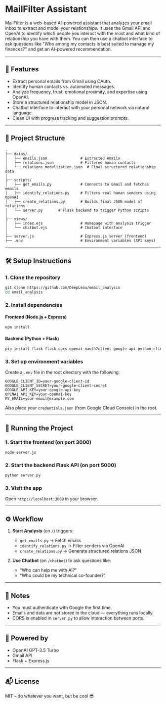 # MailFilter Assistant

MailFilter is a web-based AI-powered assistant that analyzes your email inbox to extract and model your relationships. It uses the Gmail API and OpenAI to identify which people you interact with the most and what kind of relationship you have with them. You can then use a chatbot interface to ask questions like "Who among my contacts is best suited to manage my finances?" and get an AI-powered recommendation.

---

## 🚀 Features

- Extract personal emails from Gmail using OAuth.
- Identify human contacts vs. automated messages.
- Analyze frequency, trust, emotional proximity, and expertise using OpenAI.
- Store a structured relationship model in JSON.
- Chatbot interface to interact with your personal network via natural language.
- Clean UI with progress tracking and suggestion prompts.

---

## 📁 Project Structure

```
.
├── datas/
│   ├── emails.json               # Extracted emails
│   ├── relations.json            # Filtered human contacts
│   └── relations_modelization.json  # Final structured relationship data
│
├── scripts/
│   ├── get_emails.py             # Connects to Gmail and fetches emails
│   ├── identify_relations.py     # Filters real human senders using OpenAI
│   ├── create_relations.py       # Builds final JSON model of relations
│   └── server.py       # Flask backend to trigger Python scripts
│
├── views/
│   ├── index.ejs                 # Homepage with analysis trigger
│   └── chatbot.ejs               # Chatbot interface
│
├── server.js                     # Express.js server (frontend)
├── .env                          # Environment variables (API keys)
```

---

## 🛠️ Setup Instructions

### 1. Clone the repository

```bash
git clone https://github.com/DeepLeau/email_analysis
cd email_analysis
```

### 2. Install dependencies

#### Frontend (Node.js + Express)

```bash
npm install
```

#### Backend (Python + Flask)

```bash
pip install flask flask-cors openai oauth2client google-api-python-client python-dotenv beautifulsoup4 lxml
```

### 3. Set up environment variables

Create a `.env` file in the root directory with the following:

```
GOOGLE_CLIENT_ID=your-google-client-id
GOOGLE_CLIENT_SECRET=your-google-client-secret
GOOGLE_API_KEY=your-google-api-key
OPENAI_API_KEY=your-openai-key
MY_EMAIL=your-email@example.com
```

Also place your `credentials.json` (from Google Cloud Console) in the root.

---

## 🧪 Running the Project

### 1. Start the frontend (on port 3000)

```bash
node server.js
```

### 2. Start the backend Flask API (on port 5000)

```bash
python server.py
```

### 3. Visit the app

Open `http://localhost:3000` in your browser.

---

## ⚙️ Workflow

1. **Start Analysis** (on `/`) triggers:
   - `get_emails.py` → Fetch emails
   - `identify_relations.py` → Filter senders via OpenAI
   - `create_relations.py` → Generate structured relations JSON

2. **Use Chatbot** (on `/chatbot`) to ask questions like:
   - “Who can help me with AI?”
   - “Who could be my technical co-founder?”

---

## 📌 Notes

- You must authenticate with Google the first time.
- Emails and data are not stored in the cloud — everything runs locally.
- CORS is enabled in `server.py` to allow interaction between ports.

---

## 🤖 Powered by

- OpenAI GPT-3.5 Turbo
- Gmail API
- Flask + Express.js

---

## 📬 License

MIT – do whatever you want, but be cool 😎